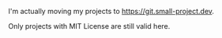 I'm actually moving my projects to https://git.small-project.dev.

Only projects with MIT License are still valid here.
